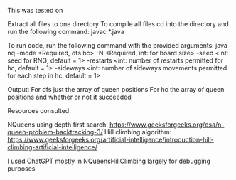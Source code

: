 This was tested on

Extract all files to one directory
To compile all files cd into the directory and run the following command:
javac *.java

To run code, run the following command with the provided arguments:
java nq -mode <Required, dfs hc> -N <Required, int: for board size> -seed <int: seed for RNG, default = 1> -restarts <int: number of restarts permitted for hc, default = 1> -sideways <int: number of sideways movements permitted for each step in hc, default = 1> 

Output: For dfs just the array of queen positions
For hc the array of queen positions and whether or not it succeeded

Resources consulted:

NQueens using depth first search: https://www.geeksforgeeks.org/dsa/n-queen-problem-backtracking-3/
Hill climbing algorithm: https://www.geeksforgeeks.org/artificial-intelligence/introduction-hill-climbing-artificial-intelligence/

I used ChatGPT mostly in NQueensHillClimbing largely for debugging purposes